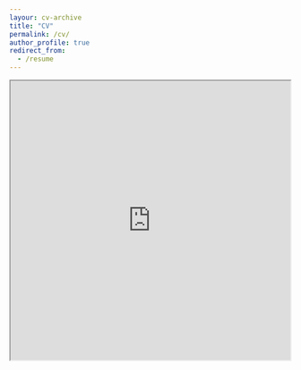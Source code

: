 ```yaml
---
layour: cv-archive
title: "CV"
permalink: /cv/
author_profile: true
redirect_from:
  - /resume
---
```

<iframe src="https://docs.google.com/document/d/e/2PACX-1vTW36X2uttGtubBs9f3kRUSmnyuyjcovpF37B8DYgmG_BEgIhvULPlx_yoFdz28hIRebDoINVeVWrBL/pub?embedded=true" width= "500" height= "500"></iframe>
